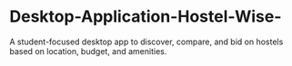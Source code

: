 # Desktop-Application-Hostel-Wise-
A student-focused desktop app to discover, compare, and bid on hostels based on location, budget, and amenities.
